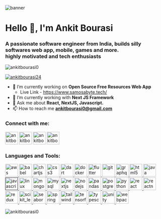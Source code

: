 <img
  alt="banner"
  src="https://images.unsplash.com/photo-1647166545674-ce28ce93bdca?q=80&w=2070&auto=format&fit=crop&ixlib=rb-4.0.3&ixid=M3wxMjA3fDB8MHxwaG90by1wYWdlfHx8fGVufDB8fHx8fA%3D%3D"
/>
<h1 align="left">Hello 👋, I'm Ankit Bourasi</h1>
<h3 align="left">
  A passionate software engineer from India, builds silly softwares web app,
  mobile, games and more. <br />highly motivated and tech enthusiasts
</h3>

<p align="left">
  <img
    src="https://komarev.com/ghpvc/?username=ankitbourasi0&label=Profile%20views&color=0e75b6&style=flat"
    alt="ankitbourasi0"
  />
</p>

<p align="left">
  <a href="https://twitter.com/ankitbourasi24" target="blank"
    ><img
      src="https://img.shields.io/twitter/follow/ankitbourasi24?logo=twitter&style=for-the-badge"
      alt="ankitbourasi24"
  /></a>
</p>

- 🔭 I’m currently working on **Open Source Free Resources Web App**
  - Live Link - https://www.samosabyte.tech/
- 🌱 I’m currently working with **Next JS Framework** 
- 💬 Ask me about **React, NextJS, Javascript.**
- 📫 How to reach me **ankitbourasi0@gmail.com**


<h3 align="left">Connect with me:</h3>
<p align="left">
  <a href="https://twitter.com/ankitbourasi24" target="blank"
    ><img
      src="https://skillicons.dev/icons?i=twitter"
      alt="ankitbourasi0"
      width="40"
      height="40"
    /></a>
  <a href="https://linkedin.com/in/ankitbourasi0" target="blank"
    > <img
      src="https://skillicons.dev/icons?i=linkedin"
      alt="ankitbourasi0"
      width="40"
      height="40"
    /></a>
  <a href="https://instagram.com/ankitbourasi0" target="blank"
    > <img
      src="https://skillicons.dev/icons?i=instagram"
      alt="ankitbourasi0"
      width="40"
      height="40"
    /></a>
  <a href="https://www.leetcode.com/ankitbourasi0" target="blank"
    > <img
      src="https://img.icons8.com/?size=80&id=9L16NypUzu38&format=png"
      alt="ankitbourasi0"
      width="40"
      height="40"
    /></a>
</p>

<h3 align="left">Languages and Tools:</h3>
<p align="left">
  <a href="https://aws.amazon.com" target="_blank" rel="noreferrer">
    <img
      src="https://skillicons.dev/icons?i=aws"
      alt="aws"
      width="40"
      height="40"
    />
  </a>
  <a href="https://babeljs.io/" target="_blank" rel="noreferrer">
    <img
      src="https://skillicons.dev/icons?i=babel"
      alt="babel"
      width="40"
      height="40"
    />
  </a>
  <a href="https://www.chartjs.org" target="_blank" rel="noreferrer">
    <img
      src="https://www.chartjs.org/img/chartjs-logo.svg"
      alt="chartjs"
      width="40"
      height="40"
    />
  </a>
  <a href="https://www.w3schools.com/css/" target="_blank" rel="noreferrer">
    <img
      src="https://skillicons.dev/icons?i=css"
      alt="css3"
      width="40"
      height="40"
    />
  </a>
  <a href="https://dart.dev" target="_blank" rel="noreferrer">
    <img
      src="https://skillicons.dev/icons?i=dart"
      alt="dart"
      width="40"
      height="40"
    />
  </a>
  <a href="https://www.docker.com/" target="_blank" rel="noreferrer">
    <img
      src="https://skillicons.dev/icons?i=docker"
      alt="docker"
      width="40"
      height="40"
    />
  </a>
  <a href="https://flutter.dev" target="_blank" rel="noreferrer">
    <img
      src="https://skillicons.dev/icons?i=flutter"
      alt="flutter"
      width="40"
      height="40"
    />
  </a>
  <a href="https://git-scm.com/" target="_blank" rel="noreferrer">
    <img
      src="https://skillicons.dev/icons?i=git"
      alt="git"
      width="40"
      height="40"
    />
  </a>
  <a href="https://graphql.org" target="_blank" rel="noreferrer">
    <img
      src="https://skillicons.dev/icons?i=graphql"
      alt="graphql"
      width="40"
      height="40"
    />
  </a>
  <a href="https://www.w3.org/html/" target="_blank" rel="noreferrer">
    <img
      src="https://skillicons.dev/icons?i=html"
      alt="html5"
      width="40"
      height="40"
    />
  </a>
  <a href="https://www.java.com" target="_blank" rel="noreferrer">
    <img
      src="https://skillicons.dev/icons?i=java"
      alt="java"
      width="40"
      height="40"
    />
  </a>
  <a
    href=""
    target="_blank"
    rel="noreferrer"
  >
    <img
      src="https://skillicons.dev/icons?i=js"
      alt="javascript"
      width="40"
      height="40"
    />
  </a>
  <a href="https://www.linux.org/" target="_blank" rel="noreferrer">
    <img
      src="https://skillicons.dev/icons?i=linux"
      alt="linux"
      width="40"
      height="40"
    />
  </a>
  <a href="https://www.mongodb.com/" target="_blank" rel="noreferrer">
    <img
      src="https://skillicons.dev/icons?i=mongodb"
      alt="mongodb"
      width="40"
      height="40"
    />
  </a>
  <a href="https://www.mysql.com/" target="_blank" rel="noreferrer">
    <img
      src="https://skillicons.dev/icons?i=mysql"
      alt="mysql"
      width="40"
      height="40"
    />
  </a>
  <a href="https://nextjs.org/" target="_blank" rel="noreferrer">
    <img
      src="https://skillicons.dev/icons?i=nextjs"
      alt="nextjs"
      width="40"
      height="40"
    />
  </a>
  <a href="https://nodejs.org" target="_blank" rel="noreferrer">
    <img
      src="https://skillicons.dev/icons?i=nodejs"
      alt="nodejs"
      width="40"
      height="40"
    />
  </a>
  <a href="https://pandas.pydata.org/" target="_blank" rel="noreferrer">
    <img
      src="https://encrypted-tbn0.gstatic.com/images?q=tbn:ANd9GcQ5trjQESAG_x_Z2_qMw005kATsYYqIiXizD3ZETZo&s"
      alt="pandas"
      width="40"
      height="40"
    />
  </a>
  <a href="https://www.postgresql.org" target="_blank" rel="noreferrer">
    <img
      src="https://skillicons.dev/icons?i=postgres"
      alt="postgresql"
      width="40"
      height="40"
    />
  </a>
  <a href="https://www.python.org" target="_blank" rel="noreferrer">
    <img
      src="https://skillicons.dev/icons?i=py"
      alt="python"
      width="40"
      height="40"
    />
  </a>
  <a href="https://reactjs.org/" target="_blank" rel="noreferrer">
    <img
      src="https://skillicons.dev/icons?i=react"
      alt="react"
      width="40"
      height="40"
    />
  </a>
  <a href="https://reactnative.dev/" target="_blank" rel="noreferrer">
    <img
      src="https://skillicons.dev/icons?i=react"
      alt="reactnative"
      width="40"
      height="40"
    />
  </a>
  <a href="https://redux.js.org" target="_blank" rel="noreferrer">
    <img
      src="https://skillicons.dev/icons?i=redux"
      alt="redux"
      width="40"
      height="40"
    />
  </a>
  <a href="https://scikit-learn.org/" target="_blank" rel="noreferrer">
    <img
      src="https://scikit-learn.org/stable/_static/scikit-learn-logo-small.png"
      alt="scikit_learn"
      width="40"
      height="40"
    />
  </a>
  <a href="https://seaborn.pydata.org/" target="_blank" rel="noreferrer">
    <img
      src="https://seaborn.pydata.org/_static/logo-wide-lightbg.svg"
      alt="seaborn"
      width="40"
      height="40"
    />
  </a>
  <a href="https://spring.io/" target="_blank" rel="noreferrer">
    <img
      src="https://skillicons.dev/icons?i=spring"
      alt="spring"
      width="40"
      height="40"
    />
  </a>
  <a href="https://tailwindcss.com/" target="_blank" rel="noreferrer">
    <img
      src="https://skillicons.dev/icons?i=tailwind"
      alt="tailwind"
      width="40"
      height="40"
    />
  </a>
  <a href="https://www.tensorflow.org" target="_blank" rel="noreferrer">
    <img
      src="https://skillicons.dev/icons?i=tensorflow"
      alt="tensorflow"
      width="40"
      height="40"
    />
  </a>
  <a href="https://www.typescriptlang.org/" target="_blank" rel="noreferrer">
    <img
      src="https://skillicons.dev/icons?i=ts"
      alt="typescript"
      width="40"
      height="40"
    />
  </a>
  <a href="https://unity.com/" target="_blank" rel="noreferrer">
    <img
      src="https://skillicons.dev/icons?i=unity"
      alt="unity"
      width="40"
      height="40"
    />
  </a>
  <a href="https://webpack.js.org" target="_blank" rel="noreferrer">
    <img
      src="https://skillicons.dev/icons?i=webpack"
      alt="webpack"
      width="40"
      height="40"
    />
  </a>
</p>

<p>
  <img
    align="center"
    src="https://github-readme-stats.vercel.app/api/top-langs?username=ankitbourasi0&show_icons=true&locale=en&layout=compact"
    alt="ankitbourasi0"
  />
</p>
